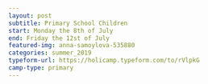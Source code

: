 ```yaml
---
layout: post
subtitle: Primary School Children
start: Monday the 8th of July
end: Friday the 12st of July
featured-img: anna-samoylova-535880
categories: summer_2019
typeform-url: https://holicamp.typeform.com/to/rVlpkG
camp-type: primary
---
```

